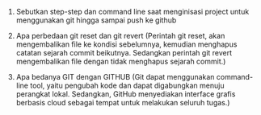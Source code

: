 1. Sebutkan step-step dan command line saat menginisasi project untuk menggunakan git hingga
sampai push ke github

2. Apa perbedaan git reset dan git revert (Perintah git reset, akan mengembalikan file ke kondisi sebelumnya, kemudian menghapus catatan sejarah commit beikutnya. Sedangkan perintah git revert mengembalikan file dengan tidak menghapus sejarah commit.)
3. Apa bedanya GIT dengan GITHUB (Git dapat menggunakan command-line tool, yaitu pengubah kode dan dapat digabungkan menuju perangkat lokal. Sedangkan, GitHub menyediakan interface grafis berbasis cloud sebagai tempat untuk melakukan seluruh tugas.)
